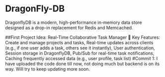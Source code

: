 # DragonFly-DB

DragonflyDB is a modern, high-performance in-memory data store designed as a drop-in replacement for Redis and Memcached.


##First Project Idea:
Real-Time Collaborative Task Manager
🧩 Key Features:
Create and manage projects and tasks, Real-time updates across clients (e.g., if one user adds a task, others see it instantly), User 
authentication, Session storage in DragonflyDB, Pub/Sub for real-time task notifications, Caching frequently accessed data 
(e.g., user profile, task list)
#Commit 1:
I have uploaded the code done till now, not doing much but backend is on its way.
Will try to keep updating more soon.
